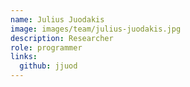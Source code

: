 ```yaml
---
name: Julius Juodakis
image: images/team/julius-juodakis.jpg
description: Researcher
role: programmer
links:
  github: jjuod 
---
```


